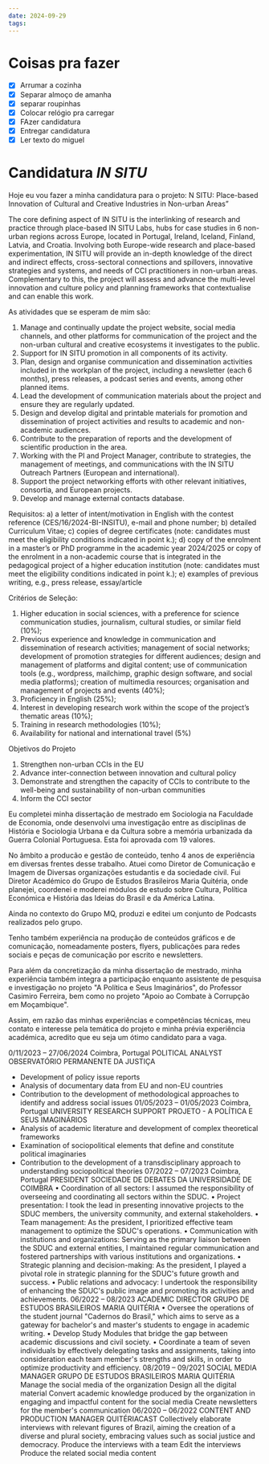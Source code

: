 ```yaml
---
date: 2024-09-29
tags:
---
```

# Coisas pra fazer 
- [x] Arrumar a cozinha 
- [x] Separar almoço de amanha
- [x] separar roupinhas
- [x] Colocar relógio pra carregar
- [x] FAzer candidatura 
- [x] Entregar candidatura
- [x] Ler texto do miguel

# Candidatura *IN SITU*
Hoje eu vou fazer a minha candidatura para o projeto: N SITU: Place-based
Innovation of Cultural and Creative Industries in Non-urban Areas”

The core defining aspect of IN SITU is the interlinking of research and practice through place-based IN SITU Labs, hubs for case studies in 6 non-urban regions across Europe, located in Portugal, Ireland, Iceland, Finland, Latvia, and Croatia. Involving both Europe-wide research and place-based experimentation, IN SITU will provide an in-depth knowledge of the direct and indirect effects, cross-sectoral connections and spillovers, innovative strategies and systems, and needs of CCI practitioners in non-urban areas. 
Complementary to this, the project will assess and advance the multi-level innovation and culture policy and planning frameworks that contextualise and can enable this work.

As atividades que se esperam de mim são: 
1. Manage and continually update the project website, social media channels, and other platforms for communication of the project and the non-urban cultural and creative ecosystems it investigates to the public.
2. Support for IN SITU promotion in all components of its activity.
3. Plan, design and organise communication and dissemination activities included in the workplan of the project, including a newsletter (each 6 months), press releases, a podcast series and events, among other planned items.
4. Lead the development of communication materials about the project and ensure they are regularly updated.
5. Design and develop digital and printable materials for promotion and dissemination of project activities and results to academic and non-academic audiences.
6. Contribute to the preparation of reports and the development of scientific production in the area. 
7. Working with the PI and Project Manager, contribute to strategies, the management of meetings, and communications with the IN SITU Outreach Partners (European and international).
8. Support the project networking efforts with other relevant initiatives, consortia, and European projects.
9. Develop and manage external contacts database.


Requisitos:
a) a letter of intent/motivation in English with the contest reference (CES/16/2024-BI-INSITU), e-mail and phone number;
b) detailed Curriculum Vitae;
c) copies of degree certificates (note: candidates must meet the eligibility conditions indicated in point k.);
d) copy of the enrolment in a master’s or PhD programme in the academic year 2024/2025 or copy of the enrolment in a non-academic course that is integrated in the pedagogical project of a higher education institution (note: candidates must meet the eligibility conditions indicated in point k.);
e) examples of previous writing, e.g., press release, essay/article

Critérios de Seleção:

1. Higher education in social sciences, with a preference for science communication studies, journalism, cultural studies, or similar field (10%);
2. Previous experience and knowledge in communication and dissemination of research activities;
management of social networks; development of promotion strategies for different audiences; design and management of platforms and digital content; use of communication tools (e.g., wordpress, mailchimp, graphic design software, and social media platforms); creation of multimedia resources; organisation and management of projects and events (40%);
3. Proficiency in English (25%);
4. Interest in developing research work within the scope of the project’s thematic areas (10%);
5. Training in research methodologies (10%);
6. Availability for national and international travel (5%)

Objetivos do Projeto
1. Strengthen non-urban CCIs in the EU
2. Advance inter-connection between innovation and cultural policy
3. Demonstrate and strengthen the capacity of CCIs to contribute to the well-being and sustainability of non-urban communities
4. Inform the CCI sector

Eu completei minha dissertação de mestrado em Sociologia na Faculdade de Economia, onde desenvolvi uma investigação entre as disciplinas de História e Sociologia Urbana e da Cultura sobre a memória urbanizada da Guerra Colonial Portuguesa. Esta foi aprovada com 19 valores. 

No âmbito a producão e gestão de conteúdo, tenho 4 anos de experiência em diversas frentes desse trabalho. Atuei como Diretor de Comunicação e Imagem de Diversas organizações estudantis e da sociedade civil. Fui Diretor Académico do Grupo de Estudos Brasileiros Maria Quitéria, onde planejei, coordenei e moderei módulos de estudo sobre Cultura, Política Económica e História das Ideias do Brasil e da América Latina.

Ainda no contexto do Grupo MQ, produzi e editei um conjunto de Podcasts realizados pelo grupo. 

Tenho também experiência na produção de conteúdos gráficos e de comunicação, nomeadamente posters, flyers, publicações para redes sociais e peças de comunicação por escrito e newsletters. 

Para além da concretização da minha dissertação de mestrado, minha experiência também integra a participação enquanto assistente de pesquisa e investigação no projeto "A Política e Seus Imaginários", do Professor Casimiro Ferreira, bem como no projeto "Apoio ao Combate à Corrupção em Moçambique".

Assim, em razão das minhas experiências e competências técnicas, meu contato e interesse pela temática do projeto e minha prévia experiência académica, acredito que eu seja um ótimo candidato para a vaga.

0/11/2023 – 27/06/2024 Coimbra, Portugal
POLITICAL ANALYST OBSERVATÓRIO PERMANENTE DA JUSTIÇA
- Development of policy issue reports
- Analysis of documentary data from EU and non-EU countries
- Contribution to the development of methodological approaches to identify and address social issues
01/05/2023 – 01/05/2023 Coimbra, Portugal
UNIVERSITY RESEARCH SUPPORT PROJETO - A POLÍTICA E SEUS IMAGINÁRIOS
- Analysis of academic literature and development of complex theoretical frameworks
- Examination of sociopolitical elements that define and constitute political imaginaries
- Contribution to the development of a transdisciplinary approach to understanding sociopolitical theories
07/2022 – 07/2023 Coimbra, Portugal
PRESIDENT SOCIEDADE DE DEBATES DA UNIVERSIDADE DE COIMBRA
	• Coordination of all sectors: I assumed the responsibility of overseeing and coordinating all sectors within the
	SDUC.
	• Project presentation: I took the lead in presenting innovative projects to the SDUC members, the university
	community, and external stakeholders.
	• Team management: As the president, I prioritized effective team management to optimize the SDUC's operations.
	• Communication with institutions and organizations: Serving as the primary liaison between the SDUC and external
	entities, I maintained regular communication and fostered partnerships with various institutions and
	organizations.
	• Strategic planning and decision-making: As the president, I played a pivotal role in strategic planning for the SDUC's future growth and success.
	• Public relations and advocacy: I undertook the responsibility of enhancing the SDUC's public image and promoting its activities and achievements.
06/2022 – 08/2023
ACADEMIC DIRECTOR GRUPO DE ESTUDOS BRASILEIROS MARIA QUITÉRIA
	• Oversee the operations of the student journal "Cadernos do Brasil," which aims to serve as a gateway for	bachelor's and master's students to engage in academic writing.
	• Develop Study Modules that bridge the gap between academic discussions and civil society.
	• Coordinate a team of seven individuals by effectively delegating tasks and assignments, taking into consideration each team member's strengths and skills, in order to optimize productivity and efficiency.
08/2019 – 09/2021
SOCIAL MEDIA MANAGER GRUPO DE ESTUDOS BRASILEIROS MARIA QUITÉRIA
	Manage the social media of the organization
	Design all the digital material
	Convert academic knowledge produced by the organization in engaging and impactful content for the social media
	Create newsletters for the member's communication
06/2020 – 06/2022
CONTENT AND PRODUCTION MANAGER QUITÉRIACAST
	Collectively elaborate interviews with relevant figures of Brazil, aiming the creation of a diverse and plural society, embracing values such as social justice and democracy.
	Produce the interviews with a team
	Edit the interviews
	Produce the related social media content 